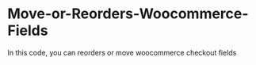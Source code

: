 # Move-or-Reorders-Woocommerce-Fields
In this code, you can reorders or move woocommerce checkout fields
